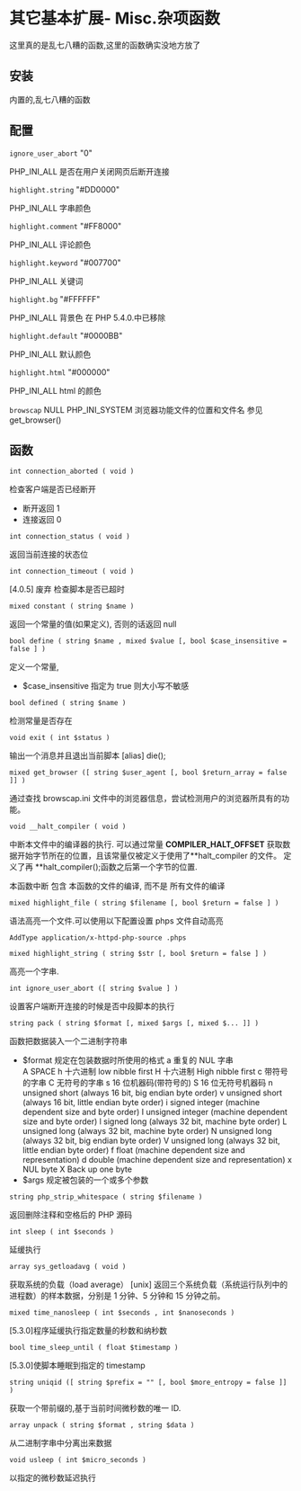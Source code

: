 # 其它基本扩展- Misc.杂项函数

这里真的是乱七八糟的函数,这里的函数确实没地方放了

## 安装

内置的,乱七八糟的函数

## 配置

`ignore_user_abort` "0"

PHP_INI_ALL 是否在用户关闭网页后断开连接

`highlight.string` "#DD0000"

PHP_INI_ALL 字串颜色

`highlight.comment` "#FF8000"

PHP_INI_ALL 评论颜色

`highlight.keyword` "#007700"

PHP_INI_ALL 关键词

`highlight.bg` "#FFFFFF"

PHP_INI_ALL 背景色
在 PHP 5.4.0.中已移除

`highlight.default` "#0000BB"

PHP_INI_ALL 默认颜色

`highlight.html` "#000000"

PHP_INI_ALL html 的颜色

`browscap` NULL
PHP_INI_SYSTEM 浏览器功能文件的位置和文件名
参见 get_browser()

## 函数

`int connection_aborted ( void )`

检查客户端是否已经断开

-   断开返回 1
-   连接返回 0

`int connection_status ( void )`

返回当前连接的状态位

`int connection_timeout ( void )`

[4.0.5] 废弃
检查脚本是否已超时

`mixed constant ( string $name )`

返回一个常量的值(如果定义), 否则的话返回 null

`bool define ( string $name , mixed $value [, bool $case_insensitive = false ] )`

定义一个常量,

-   $case_insensitive 指定为 true 则大小写不敏感

`bool defined ( string $name )`

检测常量是否存在

`void exit ( int $status )`

输出一个消息并且退出当前脚本
[alias] die();

`mixed get_browser ([ string $user_agent [, bool $return_array = false ]] )`

通过查找 browscap.ini 文件中的浏览器信息，尝试检测用户的浏览器所具有的功能。

`void __halt_compiler ( void )`

中断本文件中的编译器的执行.
可以通过常量 **COMPILER_HALT_OFFSET** 获取数据开始字节所在的位置，且该常量仅被定义于使用了**halt_compiler 的文件。 定义了再 **halt_compiler();函数之后第一个字节的位置.

本函数中断 包含 本函数的文件的编译, 而不是 所有文件的编译

`mixed highlight_file ( string $filename [, bool $return = false ] )`

语法高亮一个文件.可以使用以下配置设置 phps 文件自动高亮

```
AddType application/x-httpd-php-source .phps
```

`mixed highlight_string ( string $str [, bool $return = false ] )`

高亮一个字串.

`int ignore_user_abort ([ string $value ] )`

设置客户端断开连接的时候是否中段脚本的执行

`string pack ( string $format [, mixed $args [, mixed $... ]] )`

函数把数据装入一个二进制字符串

-   $format 规定在包装数据时所使用的格式
    a 重复的 NUL 字串  
     A SPACE
    h 十六进制 low nibble first
    H 十六进制 High nibble first
    c 带符号的字串
    C 无符号的字串
    s 16 位机器码(带符号的)
    S 16 位无符号机器码
    n unsigned short (always 16 bit, big endian byte order)
    v unsigned short (always 16 bit, little endian byte order)
    i signed integer (machine dependent size and byte order)
    I unsigned integer (machine dependent size and byte order)
    l signed long (always 32 bit, machine byte order)
    L unsigned long (always 32 bit, machine byte order)
    N unsigned long (always 32 bit, big endian byte order)
    V unsigned long (always 32 bit, little endian byte order)
    f float (machine dependent size and representation)
    d double (machine dependent size and representation)
    x NUL byte
    X Back up one byte
-   $args
    规定被包装的一个或多个参数

`string php_strip_whitespace ( string $filename )`

返回删除注释和空格后的 PHP 源码

`int sleep ( int $seconds )`

延缓执行

`array sys_getloadavg ( void )`

获取系统的负载（load average）
[unix] 返回三个系统负载（系统运行队列中的进程数）的样本数据，分别是 1 分钟、5 分钟和 15 分钟之前。

`mixed time_nanosleep ( int $seconds , int $nanoseconds )`

[5.3.0]程序延缓执行指定数量的秒数和纳秒数

`bool time_sleep_until ( float $timestamp )`

[5.3.0]使脚本睡眠到指定的 timestamp

`string uniqid ([ string $prefix = "" [, bool $more_entropy = false ]] )`

获取一个带前缀的,基于当前时间微秒数的唯一 ID.

`array unpack ( string $format , string $data )`

从二进制字串中分离出来数据

`void usleep ( int $micro_seconds )`

以指定的微秒数延迟执行
